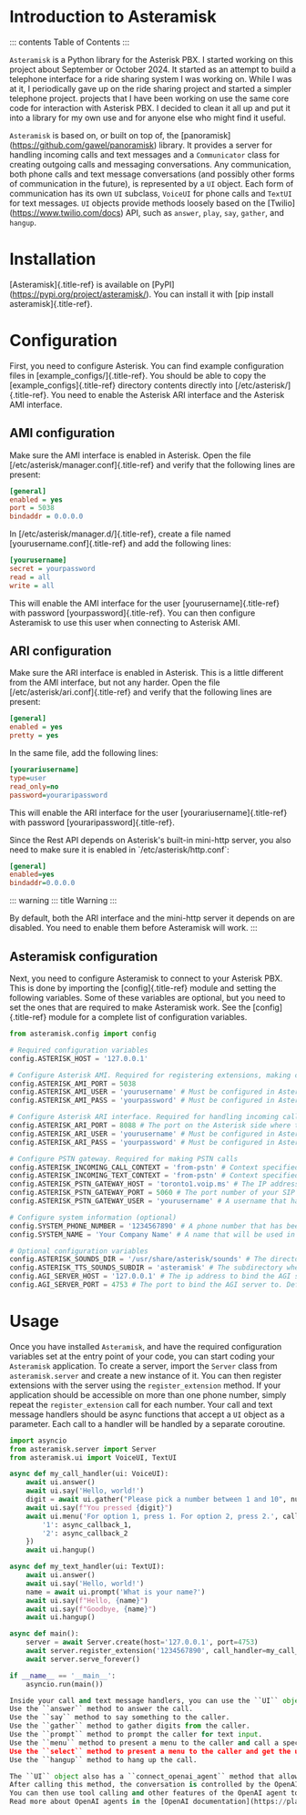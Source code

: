 # Introduction to Asteramisk

::: contents
Table of Contents
:::

`Asteramisk` is a Python library for the Asterisk PBX. I started working
on this project about September or October 2024. It started as an
attempt to build a telephone interface for a ride sharing system I was
working on. While I was at it, I periodically gave up on the ride
sharing project and started a simpler telephone project. projects that I
have been working on use the same core code for interaction with
Asterisk PBX. I decided to clean it all up and put it into a library for
my own use and for anyone else who might find it useful.

`Asteramisk` is based on, or built on top of, the
\[panoramisk\](<https://github.com/gawel/panoramisk>) library. It
provides a server for handling incoming calls and text messages and a
`Communicator` class for creating outgoing calls and messaging
conversations. Any communication, both phone calls and text message
conversations (and possibly other forms of communication in the future),
is represented by a `UI` object. Each form of communication has its own
`UI` subclass, `VoiceUI` for phone calls and `TextUI` for text messages.
`UI` objects provide methods loosely based on the
\[Twilio\](<https://www.twilio.com/docs>) API, such as `answer`, `play`,
`say`, `gather`, and `hangup`.

# Installation

[Asteramisk]{.title-ref} is available on
\[PyPI\](<https://pypi.org/project/asteramisk/>). You can install it
with [pip install asteramisk]{.title-ref}.

# Configuration

First, you need to configure Asterisk. You can find example
configuration files in [example_configs/]{.title-ref}. You should be
able to copy the [example_configs]{.title-ref} directory contents
directly into [/etc/asterisk/]{.title-ref}. You need to enable the
Asterisk ARI interface and the Asterisk AMI interface.

## AMI configuration

Make sure the AMI interface is enabled in Asterisk. Open the file
[/etc/asterisk/manager.conf]{.title-ref} and verify that the following
lines are present:

``` ini
[general]
enabled = yes
port = 5038
bindaddr = 0.0.0.0
```

In [/etc/asterisk/manager.d/]{.title-ref}, create a file named
[yourusername.conf]{.title-ref} and add the following lines:

``` ini
[yourusername]
secret = yourpassword
read = all
write = all
```

This will enable the AMI interface for the user
[yourusername]{.title-ref} with password [yourpassword]{.title-ref}. You
can then configure Asteramisk to use this user when connecting to
Asterisk AMI.

## ARI configuration

Make sure the ARI interface is enabled in Asterisk. This is a little
different from the AMI interface, but not any harder. Open the file
[/etc/asterisk/ari.conf]{.title-ref} and verify that the following lines
are present:

``` ini
[general]
enabled = yes
pretty = yes
```

In the same file, add the following lines:

``` ini
[yourariusername]
type=user
read_only=no
password=youraripassword
```

This will enable the ARI interface for the user
[yourariusername]{.title-ref} with password
[youraripassword]{.title-ref}.

Since the Rest API depends on Asterisk\'s built-in mini-http server, you
also need to make sure it is enabled in \`/etc/asterisk/http.conf\`:

``` ini
[general]
enabled=yes
bindaddr=0.0.0.0
```

::: warning
::: title
Warning
:::

By default, both the ARI interface and the mini-http server it depends
on are disabled. You need to enable them before Asteramisk will work.
:::

## Asteramisk configuration

Next, you need to configure Asteramisk to connect to your Asterisk PBX.
This is done by importing the [config]{.title-ref} module and setting
the following variables. Some of these variables are optional, but you
need to set the ones that are required to make Asteramisk work. See the
[config]{.title-ref} module for a complete list of configuration
variables.

``` python
from asteramisk.config import config

# Required configuration variables
config.ASTERISK_HOST = '127.0.0.1'

# Configure Asterisk AMI. Required for registering extensions, making calls and sending text messages
config.ASTERISK_AMI_PORT = 5038
config.ASTERISK_AMI_USER = 'yourusername' # Must be configured in Asterisk manager.conf
config.ASTERISK_AMI_PASS = 'yourpassword' # Must be configured in Asterisk manager.conf

# Configure Asterisk ARI interface. Required for handling incoming calls, playing audio, and general control of the call
config.ASTERISK_ARI_PORT = 8088 # The port on the Asterisk side where the Asterisk Rest API will be listening. Default is 8088
config.ASTERISK_ARI_USER = 'yourusername' # Must be configured in Asterisk ari.conf
config.ASTERISK_ARI_PASS = 'yourpassword' # Must be configured in Asterisk ari.conf

# Configure PSTN gateway. Required for making PSTN calls
config.ASTERISK_INCOMING_CALL_CONTEXT = 'from-pstn' # Context specified in context=yourcontext in Asterisk pjsip.conf under your endpoint configuration
config.ASTERISK_INCOMING_TEXT_CONTEXT = 'from-pstn' # Context specified in message_context=yourcontext in Asterisk pjsip.conf under your endpoint configuration
config.ASTERISK_PSTN_GATEWAY_HOST = 'toronto1.voip.ms' # The IP address or hostname of your SIP service provider. The POP server for PSTN calls
config.ASTERISK_PSTN_GATEWAY_PORT = 5060 # The port number of your SIP service provider
config.ASTERISK_PSTN_GATEWAY_USER = 'yourusername' # A username that has been configured with your SIP provider for authentication to your SIP account. Asteramisk needs it for outgoing PSTN calls

# Configure system information (optional)
config.SYSTEM_PHONE_NUMBER = '1234567890' # A phone number that has been configured with your SIP provider to be routed to your Asterisk endpoint
config.SYSTEM_NAME = 'Your Company Name' # A name that will be used in outgoing calls and text messages

# Optional configuration variables
config.ASTERISK_SOUNDS_DIR = '/usr/share/asterisk/sounds' # The directory where Asterisk stores its sound files. You need to set this only if you have changed the default location on the Asterisk side
config.ASTERISK_TTS_SOUNDS_SUBDIR = 'asteramisk' # The subdirectory where Asteramisk stores its TTS sound files. The default is fine, unless you don't like defaults, or unless you simply love writing unnecessary configuration.
config.AGI_SERVER_HOST = '127.0.0.1' # The ip address to bind the AGI server to. Default is 127.0.0.1
config.AGI_SERVER_PORT = 4753 # The port to bind the AGI server to. Default is 4753. You need to change this if you are running multiple instances of projects that use Asteramisk
```

# Usage

Once you have installed `Asteramisk`, and have the required
configuration variables set at the entry point of your code, you can
start coding your `Asteramisk` application. To create a server, import
the `Server` class from `asteramisk.server` and create a new instance of
it. You can then register extensions with the server using the
`register_extension` method. If your application should be accessible on
more than one phone number, simply repeat the `register_extension` call
for each number. Your call and text message handlers should be async
functions that accept a `UI` object as a parameter. Each call to a
handler will be handled by a separate coroutine.

``` python
import asyncio
from asteramisk.server import Server
from asteramisk.ui import VoiceUI, TextUI

async def my_call_handler(ui: VoiceUI):
    await ui.answer()
    await ui.say('Hello, world!')
    digit = await ui.gather("Please pick a number between 1 and 10", num_digits=1)
    await ui.say(f"You pressed {digit}")
    await ui.menu('For option 1, press 1. For option 2, press 2.', callbacks={
        '1': async_callback_1,
        '2': async_callback_2
    })
    await ui.hangup()

async def my_text_handler(ui: TextUI):
    await ui.answer()
    await ui.say('Hello, world!')
    name = await ui.prompt('What is your name?')
    await ui.say(f"Hello, {name}")
    await ui.say(f"Goodbye, {name}")
    await ui.hangup()

async def main():
    server = await Server.create(host='127.0.0.1', port=4753)
    await server.register_extension('1234567890', call_handler=my_call_handler, text_handler=my_text_handler)
    await server.serve_forever()

if __name__ == '__main__':
    asyncio.run(main())

Inside your call and text message handlers, you can use the ``UI`` object to control the call or text conversation.
Use the ``answer`` method to answer the call.
Use the ``say`` method to say something to the caller.
Use the ``gather`` method to gather digits from the caller.
Use the ``prompt`` method to prompt the caller for text input.
Use the ``menu`` method to present a menu to the caller and call a specified callback for the user's choice.
Use the ``select`` method to present a menu to the caller and get the user's choice.
Use the ``hangup`` method to hang up the call.

The ``UI`` object also has a ``connect_openai_agent`` method that allows you to connect your call or text conversation to an OpenAI agent.
After calling this method, the conversation is controlled by the OpenAI agent.
You can then use tool calling and other features of the OpenAI agent to control the conversation.
Read more about OpenAI agents in the [OpenAI documentation](https://platform.openai.com/docs/guides/agents).
```
